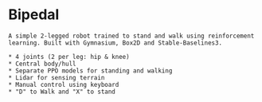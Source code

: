 # Bipedal
    A simple 2-legged robot trained to stand and walk using reinforcement learning. Built with Gymnasium, Box2D and Stable-Baselines3.

    * 4 joints (2 per leg: hip & knee)
    * Central body/hull
    * Separate PPO models for standing and walking
    * Lidar for sensing terrain
    * Manual control using keyboard
    * "D" to Walk and "X" to stand
